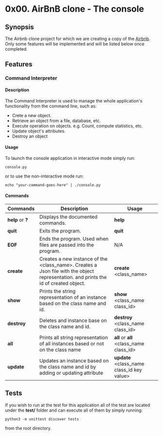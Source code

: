 <h1> 0x00. AirBnB clone - The console </h1>

<h2> Synopsis </h2>

The Airbnb clone project for which we are creating a copy of the [Airbnb](https://www.airbnb.com/).
Only some features will be implemented and will be listed below once completed.

<h2> Features </h2>

<h3> Command Interpreter </h3>

<h4> Description </h4>

The Command Interpreter is used to manage the whole application's functionality from the command line, such as:
+ Crete a new object.
+ Retrieve an object from a file, database, etc.
+ Execute operation on objects. e.g. Count, compute statistics, etc.
+ Update object's attributes.
+ Destroy an object

<h4> Usage </h4>

To launch the console application in interactive mode simply run:

`console.py `

or to use the non-interactive mode run:

`echo "your-command-goes-here" | ./console.py`

<h4> Commands </h4>

Commands | Description | Usage
-------- | ----------- |-------- |
**help** or **?**| Displays the documented commands. | **help**
**quit**     | Exits the program. | **quit**
**EOF**      | Ends the program. Used when files are passed into the program. | N/A
**create**  | Creates a new instance of the \<class_name\>. Creates a Json file with the object representation. and prints the id of created object. | **create** \<class_name\>
**show**    | Prints the string representation of an instance based on the class name and id. | **show** \<class_name class_id\>
**destroy** | Deletes and instance base on the class name and id. | **destroy** \<class_name class_id\>
**all** | Prints all string representation of all instances based or not on the class name | **all** or **all** \<class_name class_id\>
**update** | Updates an instance based on the class name and id by adding or updating attribute | **update** \<class_name class_id key value\>

<h2> Tests </h2>

If you wish to run at the test for this application all of the test are located
under the **test/** folder and can execute all of them by simply running:

`python3 -m unittest discover tests`

from the root directory.

